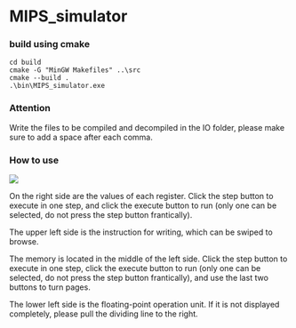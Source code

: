 # MIPS_simulator

### build using cmake

```
cd build
cmake -G "MinGW Makefiles" ..\src
cmake --build .
.\bin\MIPS_simulator.exe
````

### Attention


Write the files to be compiled and decompiled in the IO folder, please make sure to add a space after each comma.

### How to use

![](example.png)

On the right side are the values of each register. Click the step button to execute in one step, and click the execute button to run (only one can be selected, do not press the step button frantically).

The upper left side is the instruction for writing, which can be swiped to browse.

The memory is located in the middle of the left side. Click the step button to execute in one step, click the execute button to run (only one can be selected, do not press the step button frantically), and use the last two buttons to turn pages.

The lower left side is the floating-point operation unit. If it is not displayed completely, please pull the dividing line to the right.
```
